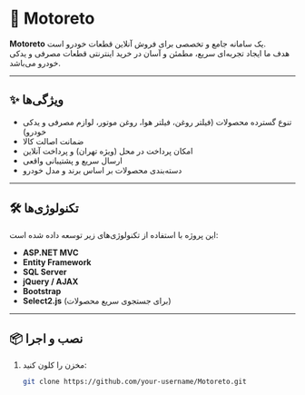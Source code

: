 # 🚗 Motoreto

**Motoreto** یک سامانه جامع و تخصصی برای فروش آنلاین قطعات خودرو است.  
هدف ما ایجاد تجربه‌ای سریع، مطمئن و آسان در خرید اینترنتی قطعات مصرفی و یدکی خودرو می‌باشد.

---

## ✨ ویژگی‌ها
- تنوع گسترده محصولات (فیلتر روغن، فیلتر هوا، روغن موتور، لوازم مصرفی و یدکی خودرو)
- ضمانت اصالت کالا
- امکان پرداخت در محل (ویژه تهران) و پرداخت آنلاین
- ارسال سریع و پشتیبانی واقعی
- دسته‌بندی محصولات بر اساس برند و مدل خودرو

---

## 🛠️ تکنولوژی‌ها
این پروژه با استفاده از تکنولوژی‌های زیر توسعه داده شده است:

- **ASP.NET MVC**  
- **Entity Framework**  
- **SQL Server**  
- **jQuery / AJAX**  
- **Bootstrap**  
- **Select2.js** (برای جستجوی سریع محصولات)

---

## 📦 نصب و اجرا
1. مخزن را کلون کنید:
   ```bash
   git clone https://github.com/your-username/Motoreto.git
